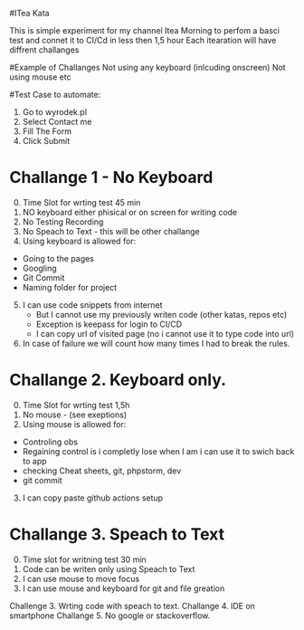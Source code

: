 #ITea Kata

This is simple experiment for my channel Itea Morning to perfom a basci test and connet it to CI/Cd in less then 1,5 hour
Each itearation will have diffrent challanges

#Example of Challanges
Not using any keyboard (inlcuding onscreen)
Not using mouse
etc

#Test Case to automate:
1. Go to wyrodek.pl
2. Select Contact me
3. Fill The Form
4. Click Submit



# Challange 1 - No Keyboard
0. Time Slot for wrting test 45 min
1. NO keyboard either phisical or on screen for writing code
2. No Testing Recording
3. No Speach to Text - this will be other challange
4. Using keyboard is allowed for:
- Going to the pages
- Googling
- Git Commit
- Naming folder for project
5. I can use code snippets from internet
   - But I cannot use my previously writen code (other katas, repos etc)
   - Exception is keepass for login to CI/CD
   - I can copy url of visited page (no i cannot use it to type code into url)
6. In case of failure we will count how many times I had to break the rules.


# Challange 2. Keyboard only.
0. Time Slot for wrting test 1,5h
1. No mouse - (see exeptions)
2. Using mouse is allowed for:
- Controling obs
- Regaining control is i completly lose when I am i can use it to swich back to app
- checking Cheat sheets, git, phpstorm, dev
- git commit
3. I can copy paste github actions setup

# Challange 3. Speach to Text
0. Time slot for writning test 30 min
1. Code can be writen only using Speach to Text
2. I can use mouse to move focus
3. I can use mouse and keyboard for git and file greation


Challenge 3. Wrting code with speach to text.
Challange 4. IDE on smartphone
Challange 5. No google or stackoverflow.

